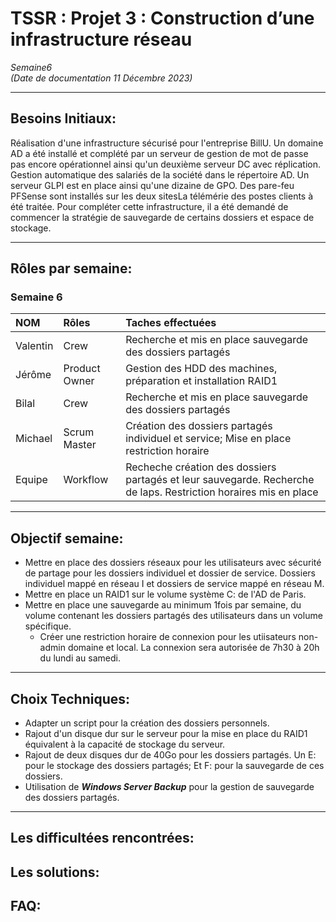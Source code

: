 # TSSR : Projet 3 : Construction d’une infrastructure réseau

_Semaine6_  
_(Date de documentation 11 Décembre 2023)_
________


## **Besoins Initiaux:**

Réalisation d'une infrastructure sécurisé pour l'entreprise BillU. Un domaine AD a été installé et complété par un serveur de gestion de mot de passe pas encore opérationnel ainsi qu'un deuxième serveur DC avec réplication. Gestion automatique des salariés de la société dans le répertoire AD. Un serveur GLPI est en place ainsi qu'une dizaine de GPO. Des pare-feu PFSense sont installés sur les deux sitesLa télémérie des postes clients à été traitée. Pour compléter cette infrastructure, il a été demandé de commencer la stratégie de sauvegarde de certains dossiers et espace de stockage.
__________

## **Rôles par semaine:**

### Semaine 6 
| NOM | Rôles | Taches effectuées |
| :-- |:----- | :---------- |
| Valentin | Crew | Recherche et mis en place sauvegarde des dossiers partagés |
| Jérôme  |  Product Owner | Gestion des HDD des machines, préparation et installation RAID1 |
| Bilal | Crew | Recherche et mis en place sauvegarde des dossiers partagés |
| Michael | Scrum Master | Création des dossiers partagés individuel et service; Mise en place restriction horaire |
| Equipe | Workflow | Recheche création des dossiers partagés et leur sauvegarde. Recherche de laps. Restriction horaires mis en place |

__________


## **Objectif semaine:**

- Mettre en place des dossiers réseaux pour les utilisateurs avec sécurité de partage pour les dossiers individuel et dossier de service. Dossiers individuel mappé en réseau I et dossiers de service mappé en réseau M.  
- Mettre en place un RAID1 sur le volume système C: de l'AD de Paris.
- Mettre en place une sauvegarde au minimum 1fois par semaine, du volume contenant les dossiers partagés des utilisateurs dans un volume spécifique.
   - Créer une restriction horaire de connexion pour les utiisateurs non-admin domaine et local. La connexion sera autorisée de 7h30 à 20h du lundi au samedi.
 
____________      


## **Choix Techniques:**

- Adapter un script pour la création des dossiers personnels.  
- Rajout d'un disque dur sur le serveur pour la mise en place du RAID1 équivalent à la capacité de stockage du serveur.
- Rajout de deux disques dur de 40Go pour les dossiers partagés. Un E: pour le stockage des dossiers partagés; Et F: pour la sauvegarde de ces dossiers.
- Utilisation de _**Windows Server Backup**_ pour la gestion de sauvegarde des dossiers partagés.
________________


## **Les difficultées rencontrées:** 


## **Les solutions:** 


## **FAQ:**
